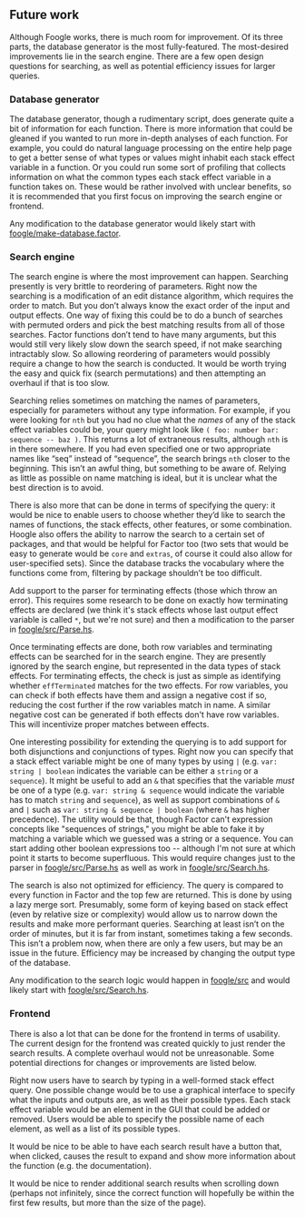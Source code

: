  ## Future work
Although Foogle works, there is much room for improvement. Of its three parts, the database generator is the most fully-featured. The most-desired improvements lie in the search engine. There are a few open design questions for searching, as well as potential efficiency issues for larger queries.

### Database generator
The database generator, though a rudimentary script, does generate quite a bit of information for each function. There is more information that could be gleaned if you wanted to run more in-depth analyses of each function. For example, you could do natural language processing on the entire help page to get a better sense of what types or values might inhabit each stack effect variable in a function. Or you could run some sort of profiling that collects information on what the common types each stack effect variable in a function takes on. These would be rather involved with unclear benefits, so it is recommended that you first focus on improving the search engine or frontend.

Any modification to the database generator would likely start with [foogle/make-database.factor](https://github.com/factor-hmc/foogle/blob/master/make-database.factor).
### Search engine
The search engine is where the most improvement can happen. Searching presently is very brittle to reordering of parameters. Right now the searching is a modification of an edit distance algorithm, which requires the order to match. But you don’t always know the exact order of the input and output effects. One way of fixing this could be to do a bunch of searches with permuted orders and pick the best matching results from all of those searches. Factor functions don’t tend to have many arguments, but this would still very likely slow down the search speed, if not make searching intractably slow. So allowing reordering of parameters would possibly require a change to how the search is conducted. It would be worth trying the easy and quick fix (search permutations) and then attempting an overhaul if that is too slow.

Searching relies sometimes on matching the names of parameters, especially for parameters without any type information. For example, if you were looking for `nth` but you had no clue what the _names_ of any of the stack effect variables could be, your query might look like `( foo: number bar: sequence -- baz )`. This returns a lot of extraneous results, although `nth` is in there somewhere. If you had even specified one or two appropriate names like “seq” instead of “sequence”, the search brings `nth` closer to the beginning. This isn’t an awful thing, but something to be aware of. Relying as little as possible on name matching is ideal, but it is unclear what the best direction is to avoid. 

There is also more that can be done in terms of specifying the query: it would be nice to enable users to choose whether they’d like to search the names of functions, the stack effects, other features, or some combination. Hoogle also offers the ability to narrow the search to a certain set of packages, and that would be helpful for Factor too (two sets that would be easy to generate would be `core` and `extras`, of course it could also allow for user-specified sets). Since the database tracks the vocabulary where the functions come from, filtering by package shouldn’t be too difficult.

Add support to the parser for terminating effects (those which throw an error). This requires some research to be done on exactly how terminating effects are declared (we think it's stack effects whose last output effect variable is called `*`, but we're not sure) and then a modification to the parser in [foogle/src/Parse.hs](https://github.com/factor-hmc/foogle/blob/master/src/Parse.hs).

Once terminating effects are done, both row variables and terminating effects can be searched for in the search engine. They are presently ignored by the search engine, but represented in the data types of stack effects. For terminating effects, the check is just as simple as identifying whether `effTerminated` matches for the two effects. For row variables, you can check if both effects have them and assign a negative cost if so, reducing the cost further if the row variables match in name. A similar negative cost can be generated if both effects don't have row variables. This will incentivize proper matches between effects.

One interesting possibility for extending the querying is to add support for both disjunctions and conjunctions of types. Right now you can specify that a stack effect variable might be one of many types by using `|` (e.g. `var: string | boolean` indicates the variable can be either a `string` or a `sequence`). It might be useful to add an `&` that specifies that the variable _must_ be one of a type (e.g. `var: string & sequence` would indicate the variable has to match `string` and `sequence`), as well as support combinations of `&` and `|` such as `var: string & sequence | boolean` (where `&` has higher precedence). The utility would be that, though Factor can't expression concepts like "sequences of strings," you might be able to fake it by matching a variable which we guessed was a string or a sequence. You can start adding other boolean expressions too -- although I'm not sure at which point it starts to become superfluous. This would require changes just to the parser in [foogle/src/Parse.hs](https://github.com/factor-hmc/foogle/blob/master/src/Parse.hs) as well as work in [foogle/src/Search.hs](https://github.com/factor-hmc/foogle/blob/master/src/Search.hs).

The search is also not optimized for efficiency. The query is compared to every function in Factor and the top few are returned. This is done by using a lazy merge sort. Presumably, some form of keying based on stack effect (even by relative size or complexity) would allow us to narrow down the results and make more performant queries. Searching at least isn’t on the order of minutes, but it is far from instant, sometimes taking a few seconds. This isn’t a problem now, when there are only a few users, but may be an issue in the future. Efficiency may be increased by changing the output type of the database.

Any modification to the search logic would happen in [foogle/src](https://github.com/factor-hmc/foogle/tree/master/src) and would likely start with [foogle/src/Search.hs](https://github.com/factor-hmc/foogle/blob/master/src/Search.hs).
### Frontend
There is also a lot that can be done for the frontend in terms of usability. The current design for the frontend was created quickly to just render the search results. A complete overhaul would not be unreasonable. Some potential directions for changes or improvements are listed below.

Right now users have to search by typing in a well-formed stack effect query. One possible change would be to use a graphical interface to specify what the inputs and outputs are, as well as their possible types. Each stack effect variable would be an element in the GUI that could be added or removed. Users would be able to specify the possible name of each element, as well as a list of its possible types.

It would be nice to be able to have each search result have a button that, when clicked, causes the result to expand and show more information about the function (e.g. the documentation).

It would be nice to render additional search results when scrolling down (perhaps not infinitely, since the correct function will hopefully be within the first few results, but more than the size of the page).
